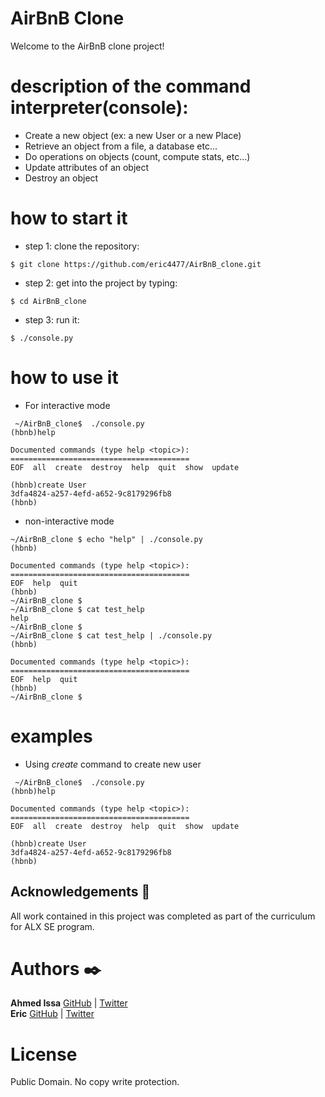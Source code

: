 # AirBnB Clone

Welcome to the AirBnB clone project!

# description of the command interpreter(console):

- Create a new object (ex: a new User or a new Place)
- Retrieve an object from a file, a database etc…
- Do operations on objects (count, compute stats, etc…)
- Update attributes of an object
- Destroy an object

# how to start it
- step 1: clone the repository:    
```
$ git clone https://github.com/eric4477/AirBnB_clone.git
```    
- step 2: get into the project by typing:   
```
$ cd AirBnB_clone 
```    
- step 3: run it:   
```
$ ./console.py
```    

# how to use it
- For interactive mode  
```  
 ~/AirBnB_clone$  ./console.py     
(hbnb)help   
   
Documented commands (type help <topic>):    
========================================    
EOF  all  create  destroy  help  quit  show  update    

(hbnb)create User    
3dfa4824-a257-4efd-a652-9c8179296fb8    
(hbnb)
```
- non-interactive mode    
```
~/AirBnB_clone $ echo "help" | ./console.py    
(hbnb)

Documented commands (type help <topic>):
========================================
EOF  help  quit
(hbnb) 
~/AirBnB_clone $
~/AirBnB_clone $ cat test_help
help
~/AirBnB_clone $
~/AirBnB_clone $ cat test_help | ./console.py
(hbnb)

Documented commands (type help <topic>):
========================================
EOF  help  quit
(hbnb) 
~/AirBnB_clone $
```

# examples   
- Using *create* command to create new user     
```  
 ~/AirBnB_clone$  ./console.py     
(hbnb)help   
   
Documented commands (type help <topic>):    
========================================    
EOF  all  create  destroy  help  quit  show  update    

(hbnb)create User    
3dfa4824-a257-4efd-a652-9c8179296fb8    
(hbnb)
```

## Acknowledgements :pray:

All work contained in this project was completed as part of the curriculum for ALX SE program.

# Authors :black_nib:

**Ahmed Issa** [GitHub](https://github.com/Ahmed-Is3a) | [Twitter](https://twitter.com/ahmedissa0011)  
**Eric** [GitHub](https://github.com/eric4477) | [Twitter](https://twitter.com/eric_george2002)

# License

Public Domain. No copy write protection.
